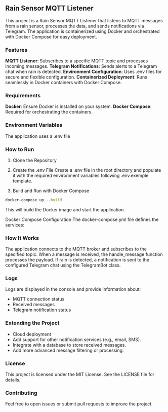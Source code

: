 ## Rain Sensor MQTT Listener
This project is a Rain Sensor MQTT Listener that listens to MQTT messages from a rain sensor, processes the data, and sends notifications via Telegram. The application is containerized using Docker and orchestrated with Docker Compose for easy deployment.

### Features
**MQTT Listener**: Subscribes to a specific MQTT topic and processes incoming messages.
**Telegram Notifications**: Sends alerts to a Telegram chat when rain is detected.
**Environment Configuration**: Uses .env files for secure and flexible configuration.
**Containerized Deployment**: Runs seamlessly in Docker containers with Docker Compose.
### Requirements
**Docker**: Ensure Docker is installed on your system.
**Docker Compose**: Required for orchestrating the containers.
### Environment Variables
The application uses a .env file 

### How to Run
1. Clone the Repository
2. Create the .env File
Create a .env file in the root directory and populate it with the required environment variables following .env.exemple template.

3. Build and Run with Docker Compose
```bash
docker-compose up --build
```
This will build the Docker image and start the application.

Docker Compose Configuration
The docker-compose.yml file defines the services:

### How It Works
The application connects to the MQTT broker and subscribes to the specified topic.
When a message is received, the handle_message function processes the payload.
If rain is detected, a notification is sent to the configured Telegram chat using the TelegramBot class.
### Logs
Logs are displayed in the console and provide information about:

- MQTT connection status
- Received messages
- Telegram notification status
### Extending the Project
- Cloud deployment
- Add support for other notification services (e.g., email, SMS).
- Integrate with a database to store received messages.
- Add more advanced message filtering or processing.
### License
This project is licensed under the MIT License. See the LICENSE file for details.

### Contributing
Feel free to open issues or submit pull requests to improve the project.